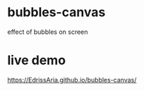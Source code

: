 # bubbles-canvas
effect of bubbles on screen 
# live demo 
https://EdrissAria.github.io/bubbles-canvas/
